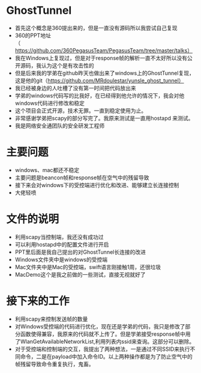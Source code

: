 # GhostTunnel
- 首先这个概念是360提出来的，但是一直没有源码所以我尝试自己复现
- 360的PPT地址（https://github.com/360PegasusTeam/PegasusTeam/tree/master/talks）
- 我在Windows上复现过，但是对于response帧的解析一直不太好所以没有公开源码，我认为这个是有攻击性的
- 但是后来我的学弟在github昨天也做出来了windows上的GhostTunnel复现，这是他的git（https://github.com/MRdoulestar/yunsle_ghost_tunnel）
- 我已经被身边的人吐槽了没有第一时间把代码放出来
- 学弟的windows代码写的比我好，在已经得到他允许的情况下，我会对他windows代码进行修改和稳定
- 这个项目会正式开源，技术无罪。一直到稳定使用为止。
- 非常感谢学弟把scapy的部分写完了。我原来测试是一直用hostapd 来测试。
- 我是网络安全通团队的安全研发工程师

# 主要问题
- windows、mac都还不稳定
- 主要问题是beancon帧和response帧在空气中的残留导致
- 接下来会对windows下的受控端进行优化和改进、能够建立长连接控制
- 大佬轻喷

# 文件的说明
- 利用scapy当控制端，我还没有成功过
- 可以利用hostapd中的配置文件进行开启
- PPT里后面是我自己提出的对GhostTunnel长连接的改进
- Windows文件夹中是windows的受控端
- Mac文件夹中是Mac的受控端，swift语言刚接触1周，还很垃圾
- MacDemo这个是我之前做的一些测试，直接无视就好了

# 接下来的工作
- 利用scapy来控制发送帧的数量
- 对Windows受控端的代码进行优化，现在还是学弟的代码，我只是修改了部分函数使得兼容，我原来的代码就不上传了。但是学弟接受response帧中用了WlanGetAvailableNetworkList,利用列表内ssid来查询。这部分可以删除。
- 对于受控端和控制端的交互，我提出了两种想法，一是通过不同SSID来执行不同命令，二是在payload中加入命令ID。以上两种操作都是为了防止空气中的帧残留导致命令重复执行，鬼畜。
